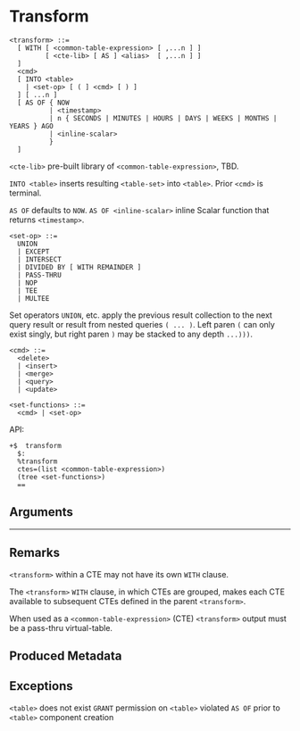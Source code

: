 # Transform
```
<transform> ::=
  [ WITH [ <common-table-expression> [ ,...n ] ]
         [ <cte-lib> [ AS ] <alias>  [ ,...n ] ]
  ]
  <cmd>
  [ INTO <table>
    | <set-op> [ ( ] <cmd> [ ) ]
  ] [ ...n ]
  [ AS OF { NOW
          | <timestamp>
          | n { SECONDS | MINUTES | HOURS | DAYS | WEEKS | MONTHS | YEARS } AGO
          | <inline-scalar>
          }
  ]
```

`<cte-lib>` pre-built library of `<common-table-expression>`, TBD.

`INTO <table>` inserts resulting `<table-set>` into `<table>`. Prior `<cmd>` is terminal.

`AS OF` defaults to `NOW`.
`AS OF <inline-scalar>` inline Scalar function that returns `<timestamp>`.

```
<set-op> ::=
  UNION
  | EXCEPT
  | INTERSECT
  | DIVIDED BY [ WITH REMAINDER ]
  | PASS-THRU
  | NOP
  | TEE
  | MULTEE
```
Set operators `UNION`, etc. apply the previous result collection to the next query result or result from nested queries `( ... )`.
Left paren `(` can only exist singly, but right paren `)` may be stacked to any depth `...)))`.

```
<cmd> ::=
  <delete>
  | <insert>
  | <merge>
  | <query>
  | <update>
```


```
<set-functions> ::=
  <cmd> | <set-op>
```

API:
```
+$  transform
  $:
  %transform
  ctes=(list <common-table-expression>)
  (tree <set-functions>)
  ==
```

## Arguments

** **

## Remarks

`<transform>` within a CTE may not have its own `WITH` clause.

The `<transform>` `WITH` clause, in which CTEs are grouped, makes each CTE available to subsequent CTEs defined in the parent `<transform>`. 

When used as a `<common-table-expression>` (CTE) `<transform>` output must be a pass-thru virtual-table.

## Produced Metadata

## Exceptions
`<table>` does not exist
`GRANT` permission on `<table>` violated
`AS OF` prior to `<table>` component creation
